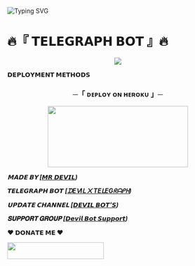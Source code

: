 ![Typing SVG](https://readme-typing-svg.herokuapp.com?font=Fira+Code&weight=600&size=31&duration=4500&pause=1000&color=RED&multiline=true&width=453&height=100&lines=DEVIL+X+TELEGRAPH)
<p align="center">


  # 🔥『  𝗧𝗘𝗟𝗘𝗚𝗥𝗔𝗣𝗛 𝗕𝗢𝗧 』🔥
<p align="center">
  <img src="https://graph.org/file/b609a772e749668d82661.jpg">


<b>𝗗𝗘𝗣𝗟𝗢𝗬𝗠𝗘𝗡𝗧 𝗠𝗘𝗧𝗛𝗢𝗗𝗦</b>
</p>

<h3 align="center">
    ─「 ᴅᴇᴩʟᴏʏ ᴏɴ ʜᴇʀᴏᴋᴜ 」─
</h3>



<p align="center"><a href="https://dashboard.heroku.com/new?template=https://github.com/mrdevil42023/Devil_X_Telegraph"> <img src="https://img.shields.io/badge/Deploy%20On%20Heroku-black?style=for-the-badge&logo=heroku" width="320" height="138.45"/></a></p>


_**𝗠𝗔𝗗𝗘 𝗕𝗬 [[𝙈𝙍 𝘿𝙀𝙑𝙄𝙇](http://t.me/mrdevil12))**_

_**𝙏𝙀𝙇𝙀𝙂𝙍𝘼𝙋𝙃 𝘽𝙊𝙏 [[ᗪEᐯIᒪ ᙭ TEᒪEGᖇᗩᑭᕼ](http://t.me/devilxtelegraph_bot))**_

_**𝗨𝗣𝗗𝗔𝗧𝗘 𝗖𝗛𝗔𝗡𝗡𝗘𝗟 [[𝘿𝙀𝙑𝙄𝙇 𝘽𝙊𝙏'𝙎](https://t.me/devilbots971))**_

_**𝐒𝐔𝐏𝐏𝐎𝐑𝐓 𝐆𝐑𝐎𝐔𝐏 [[𝘿𝙚𝙫𝙞𝙡 𝘽𝙤𝙩 𝙎𝙪𝙥𝙥𝙤𝙧𝙩](https://t.me/devilbotsupport))**_


<b>❤️ 𝗗𝗢𝗡𝗔𝗧𝗘 𝗠𝗘 ❤️<b>

<p href="https://buymeacoffee.com/mrdevil"> <img src="https://img.shields.io/badge/Buy%20Me A Coffee-white?style=for-the-badge&logo=buy me a coffee" width="220" height="38.45"/></a></p>
